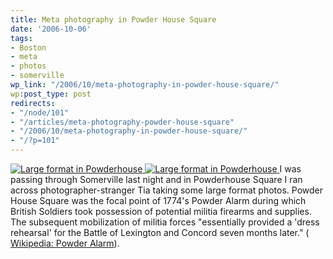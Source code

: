 ```yaml
---
title: Meta photography in Powder House Square
date: '2006-10-06'
tags:
- Boston
- meta
- photos
- somerville
wp_link: "/2006/10/meta-photography-in-powder-house-square/"
wp:post_type: post
redirects:
- "/node/101"
- "/articles/meta-photography-powder-house-square"
- "/2006/10/meta-photography-in-powder-house-square/"
- "/?p=101"
---
```


  [ ![Large format in Powderhouse](http://static.flickr.com/121/262411446_da827d2c7c_m.jpg) ](http://www.flickr.com/photos/bensheldon/262411446/ "Photo Sharing") [ ![Large format in Powderhouse](http://static.flickr.com/79/262411424_89bd4b5504_m.jpg) ](http://www.flickr.com/photos/bensheldon/262411424/ "Photo Sharing")
I was passing through Somerville last night and in Powderhouse Square I ran across photographer-stranger Tia taking some large format photos. Powder House Square was the focal point of 1774's Powder Alarm during which British Soldiers took possession of potential militia firearms and supplies. The subsequent mobilization of militia forces "essentially provided a 'dress rehearsal' for the Battle of Lexington and Concord seven months later." ( [Wikipedia: Powder Alarm](http://en.wikipedia.org/wiki/Powder_Alarm)).
